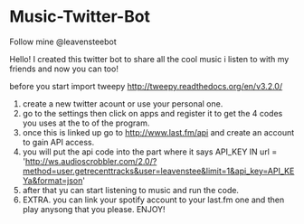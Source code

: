 # Music-Twitter-Bot

Follow mine @leavensteebot

Hello!
I created this twitter bot to share all the cool music i listen to with my friends and now you can too!

before you start import tweepy http://tweepy.readthedocs.org/en/v3.2.0/

1. create a new twitter acount or use your personal one.
2. go to the settings then click on apps and register it to get the 4 codes you uses at the to of the program.
3. once this is linked up go to http://www.last.fm/api and create an account to gain API access.
4. you will put the api code into the part where it says API_KEY IN  url = 'http://ws.audioscrobbler.com/2.0/?method=user.getrecenttracks&user=leavenstee&limit=1&api_key=API_KEYa&format=json'
5. after that yu can start listening to music and run the code.
6. EXTRA. you can link your spotify account to your last.fm one and then play anysong that you please.
ENJOY!

